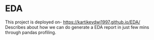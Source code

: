 # EDA
This project is deployed on- https://kartikeydwi1997.github.io/EDA/
Describes about how we can do generate a EDA report in just few mins through pandas profiling.
